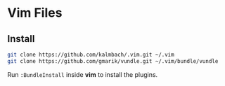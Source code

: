 Vim Files
=========

Install
-------
```sh
git clone https://github.com/kalmbach/.vim.git ~/.vim
git clone https://github.com/gmarik/vundle.git ~/.vim/bundle/vundle
```

Run `:BundleInstall` inside **vim** to install the plugins.
